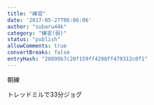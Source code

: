 ```yaml
---
title: "練習"
date: '2017-05-27T06:06:06'
author: "subaru44k"
category: "練習(弱)"
status: "publish"
allowComments: true
convertBreaks: false
entryHash: "20899b7c20f159ff4298ff479312c0f1"
---
```

朝練

トレッドミルで33分ジョグ
